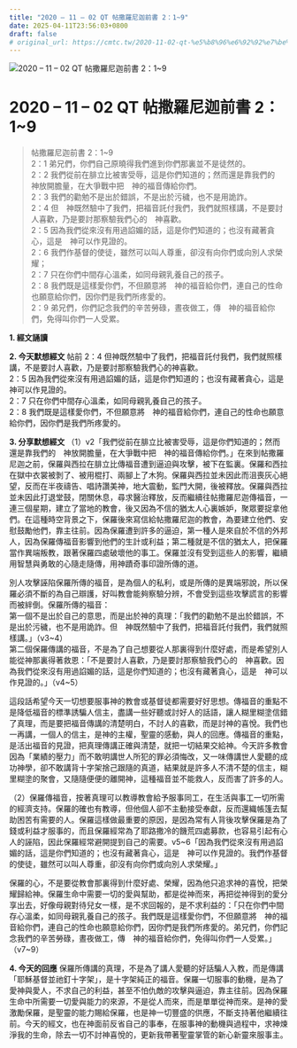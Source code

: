 ```yaml
---
title: "2020 – 11 – 02 QT 帖撒羅尼迦前書 2：1~9"
date: 2025-04-11T23:56:03+0800
draft: false
# original_url: https://cmtc.tw/2020-11-02-qt-%e5%b8%96%e6%92%92%e7%be%85%e5%b0%bc%e8%bf%a6%e5%89%8d%e6%9b%b8-2%ef%bc%9a19
---
```


![2020 – 11 – 02 QT  帖撒羅尼迦前書 2：1\~9](/images/qt.jpg   "2020 – 11 – 02 QT  帖撒羅尼迦前書 2：1\~9")

# 2020 – 11 – 02 QT 帖撒羅尼迦前書 2：1\~9

> 帖撒羅尼迦前書 2：1\~9  
> 2：1 弟兄們，你們自己原曉得我們進到你們那裏並不是徒然的。  
> 2：2 我們從前在腓立比被害受辱，這是你們知道的；然而還是靠我們的　神放開膽量，在大爭戰中把　神的福音傳給你們。  
> 2：3 我們的勸勉不是出於錯誤，不是出於污穢，也不是用詭詐。  
> 2：4 但　神既然驗中了我們，把福音託付我們，我們就照樣講，不是要討人喜歡，乃是要討那察驗我們心的　神喜歡。  
> 2：5 因為我們從來沒有用過諂媚的話，這是你們知道的；也沒有藏著貪心，這是　神可以作見證的。  
> 2：6 我們作基督的使徒，雖然可以叫人尊重，卻沒有向你們或向別人求榮耀；  
> 2：7 只在你們中間存心溫柔，如同母親乳養自己的孩子。  
> 2：8 我們既是這樣愛你們，不但願意將　神的福音給你們，連自己的性命也願意給你們，因你們是我們所疼愛的。  
> 2：9 弟兄們，你們記念我們的辛苦勞碌，晝夜做工，傳　神的福音給你們，免得叫你們一人受累。

**1. 經文誦讀**

**2.  今天默想經文**
帖前 2：4 但神既然驗中了我們，把福音託付我們，我們就照樣講，不是要討人喜歡，乃是要討那察驗我們心的神喜歡。  
2：5 因為我們從來沒有用過諂媚的話，這是你們知道的；也沒有藏著貪心，這是　神可以作見證的。  
2：7 只在你們中間存心溫柔，如同母親乳養自己的孩子。  
2：8 我們既是這樣愛你們，不但願意將　神的福音給你們，連自己的性命也願意給你們，因你們是我們所疼愛的。

**3. 分享默想經文**
（1）v2「我們從前在腓立比被害受辱，這是你們知道的；然而還是靠我們的　神放開膽量，在大爭戰中把　神的福音傳給你們。」在來到帖撒羅尼迦之前，保羅與西拉在腓立比傳福音遭到逼迫與攻擊，被下在監裏。保羅和西拉在獄中衣裳被剝了、被用棍打、兩腳上了木狗。保羅與西拉並未因此而沮喪灰心絕望，反而在半夜禱告、唱詩讚美神，地大震動，監門大開，後被釋放。保羅與西拉並未因此打退堂鼓，閉關休息，尋求醫治釋放，反而繼續往帖撒羅尼迦傳福音，一連三個星期，建立了當地的教會，後又因為不信的猶太人心裏嫉妒，聚眾要捉拿他們。在這種時空背景之下，保羅後來寫信給帖撒羅尼迦的教會，為要建立他們、安慰鼓勵他們，靠主往前。因為保羅遭到許多的逼迫，第一種人是來自於不信的外邦人，因為保羅傳福音影響到他們的生計或利益；第二種就是不信的猶太人，把保羅當作異端叛教，跟著保羅四處破壞他的事工。保羅並沒有受到這些人的影響，繼續用智慧與勇敢的心隨走隨傳，用神蹟奇事印證所傳的道。

別人攻擊誣陷保羅所傳的福音，是為個人的私利，或是所傳的是異端邪說，所以保羅必須不斷的為自己辯護，好叫教會能夠察驗分辨，不會受到這些攻擊謊言的影響而被絆倒。保羅所傳的福音：  
第一個不是出於自己的意思，而是出於神的真理：「我們的勸勉不是出於錯誤，不是出於污穢，也不是用詭詐。但　神既然驗中了我們，把福音託付我們，我們就照樣講。」（v3\~4）  
第二個保羅傳講的福音，不是為了自己想要從人那裏得到什麼好處，而是希望別人能從神那裏得著救恩：「不是要討人喜歡，乃是要討那察驗我們心的　神喜歡。因為我們從來沒有用過諂媚的話，這是你們知道的；也沒有藏著貪心，這是　神可以作見證的。」（v4\~5）

這段話希望今天一切想要服事神的教會或基督徒都需要好好思想。傳福音的重點不是降低福音的標準誘騙人信主，盡講一些好聽或討好人的話語，讓人糊里糊塗信錯了真理，而是要把福音傳講的清楚明白，不討人的喜歡，而是討神的喜悅。我們也一再講，一個人的信主，是神的主權，聖靈的感動，與人的回應。傳福音的重點，是活出福音的見證，把真理傳講正確與清楚，就把一切結果交給神。今天許多教會因為「業績的壓力」而不敢明講世人所犯的罪必須悔改，又一味傳講世人愛聽的成功神學，卻不敢講背十字架捨己跟隨的真道，結果就是許多人不清不楚的信主，糊里糊塗的聚會，又隨隨便便的離開神，這種福音並不能救人，反而害了許多的人。

（2）保羅傳福音，按著真理可以教導教會給予服事同工，在生活與事工一切所需的經濟支持。保羅的確也有教導，但他個人卻不主動接受奉獻，反而還織帳篷去幫助困苦有需要的人。保羅這樣做最重要的原因，是因為常有人背後攻擊保羅是為了錢或利益才服事的，而且保羅經常為了耶路撒冷的饑荒四處募款，也容易引起有心人的誣陷，因此保羅經常避開提到自己的需要。v5\~6「因為我們從來沒有用過諂媚的話，這是你們知道的；也沒有藏著貪心，這是　神可以作見證的。我們作基督的使徒，雖然可以叫人尊重，卻沒有向你們或向別人求榮耀。」

保羅的心，不是要從教會那裏得到什麼好處、榮耀，因為他只追求神的喜悅，把榮耀歸給神。保羅生命中需要一切的愛與幫助，都是從神而來，再把從神得到的愛分享出去，好像母親對待兒女一樣，是不求回報的，是不求利益的：「只在你們中間存心溫柔，如同母親乳養自己的孩子。我們既是這樣愛你們，不但願意將　神的福音給你們，連自己的性命也願意給你們，因你們是我們所疼愛的。弟兄們，你們記念我們的辛苦勞碌，晝夜做工，傳　神的福音給你們，免得叫你們一人受累。」（v7\~9）

**4. 今天的回應**
保羅所傳講的真理，不是為了講人愛聽的好話騙人入教，而是傳講「耶穌基督並祂釘十字架」，是十字架純正的福音。保羅一切服事的動機，是為了愛神與愛人，不求自己的利益，甚至不怕仇敵的攻擊與逼迫，靠主往前。因為保羅生命中所需要一切愛與能力的來源，不是從人而來，而是單單從神而來。是神的愛激勵保羅，是聖靈的能力賜給保羅，也是神一切豐盛的供應，不斷支持著他繼續往前。今天的經文，也在神面前反省自己的事奉，在服事神的動機與過程中，求神煉淨我的生命，除去一切不討神喜悅的，更新我帶著聖靈掌管的新心新靈來服事主。
